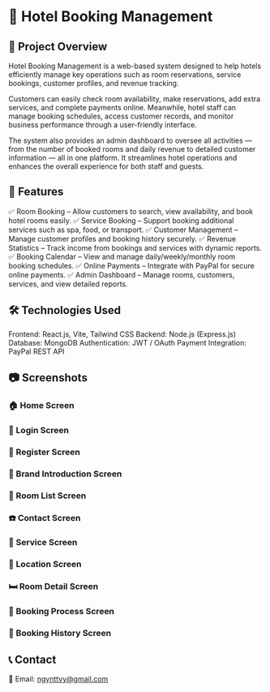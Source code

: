 # 🏨 Hotel Booking Management

## 📌 Project Overview
Hotel Booking Management is a web-based system designed to help hotels efficiently manage key operations such as room reservations, service bookings, customer profiles, and revenue tracking.

Customers can easily check room availability, make reservations, add extra services, and complete payments online. Meanwhile, hotel staff can manage booking schedules, access customer records, and monitor business performance through a user-friendly interface.

The system also provides an admin dashboard to oversee all activities — from the number of booked rooms and daily revenue to detailed customer information — all in one platform. It streamlines hotel operations and enhances the overall experience for both staff and guests.

## 🚀 Features

✅ Room Booking – Allow customers to search, view availability, and book hotel rooms easily.
✅ Service Booking – Support booking additional services such as spa, food, or transport.
✅ Customer Management – Manage customer profiles and booking history securely.
✅ Revenue Statistics – Track income from bookings and services with dynamic reports.
✅ Booking Calendar – View and manage daily/weekly/monthly room booking schedules.
✅ Online Payments – Integrate with PayPal for secure online payments.
✅ Admin Dashboard – Manage rooms, customers, services, and view detailed reports.
## 🛠️ Technologies Used

Frontend: React.js, Vite, Tailwind CSS
Backend: Node.js (Express.js)
Database: MongoDB
Authentication: JWT / OAuth
Payment Integration: PayPal REST API
## 📷 Screenshots

### 🏠 Home Screen


### 🔐 Login Screen


### 📝 Register Screen


### 🎥 Brand Introduction Screen


### 🏨 Room List Screen


### ☎️ Contact Screen


### 🧰 Service Screen


### 📍 Location Screen


### 🛏️ Room Detail Screen


### 📆 Booking Process Screen
  

### 🧾 Booking History Screen


## 📞 Contact

📧 Email: ngynttvy@gmail.com
